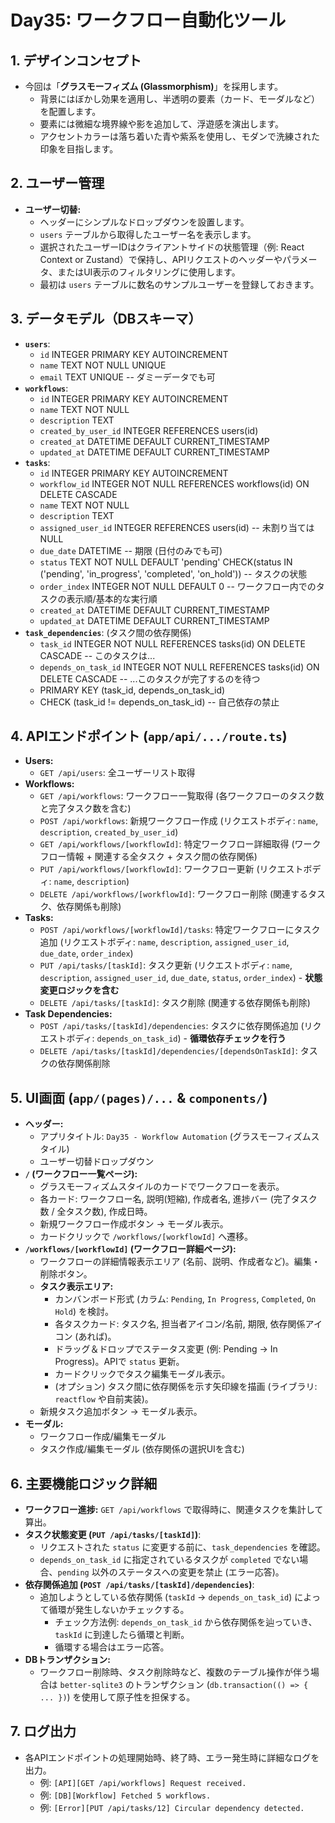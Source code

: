 # Day35: ワークフロー自動化ツール

## 1. デザインコンセプト

-   今回は「**グラスモーフィズム (Glassmorphism)**」を採用します。
    -   背景にはぼかし効果を適用し、半透明の要素（カード、モーダルなど）を配置します。
    -   要素には微細な境界線や影を追加して、浮遊感を演出します。
    -   アクセントカラーは落ち着いた青や紫系を使用し、モダンで洗練された印象を目指します。

## 2. ユーザー管理

-   **ユーザー切替:**
    -   ヘッダーにシンプルなドロップダウンを設置します。
    -   `users` テーブルから取得したユーザー名を表示します。
    -   選択されたユーザーIDはクライアントサイドの状態管理（例: React Context or Zustand）で保持し、APIリクエストのヘッダーやパラメータ、またはUI表示のフィルタリングに使用します。
    -   最初は `users` テーブルに数名のサンプルユーザーを登録しておきます。

## 3. データモデル（DBスキーマ）

-   **`users`**:
    -   `id` INTEGER PRIMARY KEY AUTOINCREMENT
    -   `name` TEXT NOT NULL UNIQUE
    -   `email` TEXT UNIQUE -- ダミーデータでも可
-   **`workflows`**:
    -   `id` INTEGER PRIMARY KEY AUTOINCREMENT
    -   `name` TEXT NOT NULL
    -   `description` TEXT
    -   `created_by_user_id` INTEGER REFERENCES users(id)
    -   `created_at` DATETIME DEFAULT CURRENT_TIMESTAMP
    -   `updated_at` DATETIME DEFAULT CURRENT_TIMESTAMP
-   **`tasks`**:
    -   `id` INTEGER PRIMARY KEY AUTOINCREMENT
    -   `workflow_id` INTEGER NOT NULL REFERENCES workflows(id) ON DELETE CASCADE
    -   `name` TEXT NOT NULL
    -   `description` TEXT
    -   `assigned_user_id` INTEGER REFERENCES users(id) -- 未割り当ては NULL
    -   `due_date` DATETIME -- 期限 (日付のみでも可)
    -   `status` TEXT NOT NULL DEFAULT 'pending' CHECK(status IN ('pending', 'in_progress', 'completed', 'on_hold')) -- タスクの状態
    -   `order_index` INTEGER NOT NULL DEFAULT 0 -- ワークフロー内でのタスクの表示順/基本的な実行順
    -   `created_at` DATETIME DEFAULT CURRENT_TIMESTAMP
    -   `updated_at` DATETIME DEFAULT CURRENT_TIMESTAMP
-   **`task_dependencies`**: (タスク間の依存関係)
    -   `task_id` INTEGER NOT NULL REFERENCES tasks(id) ON DELETE CASCADE -- このタスクは...
    -   `depends_on_task_id` INTEGER NOT NULL REFERENCES tasks(id) ON DELETE CASCADE -- ...このタスクが完了するのを待つ
    -   PRIMARY KEY (task_id, depends_on_task_id)
    -   CHECK (task_id != depends_on_task_id) -- 自己依存の禁止

## 4. APIエンドポイント (`app/api/.../route.ts`)

-   **Users:**
    -   `GET /api/users`: 全ユーザーリスト取得
-   **Workflows:**
    -   `GET /api/workflows`: ワークフロー一覧取得 (各ワークフローのタスク数と完了タスク数を含む)
    -   `POST /api/workflows`: 新規ワークフロー作成 (リクエストボディ: `name`, `description`, `created_by_user_id`)
    -   `GET /api/workflows/[workflowId]`: 特定ワークフロー詳細取得 (ワークフロー情報 + 関連する全タスク + タスク間の依存関係)
    -   `PUT /api/workflows/[workflowId]`: ワークフロー更新 (リクエストボディ: `name`, `description`)
    -   `DELETE /api/workflows/[workflowId]`: ワークフロー削除 (関連するタスク、依存関係も削除)
-   **Tasks:**
    -   `POST /api/workflows/[workflowId]/tasks`: 特定ワークフローにタスク追加 (リクエストボディ: `name`, `description`, `assigned_user_id`, `due_date`, `order_index`)
    -   `PUT /api/tasks/[taskId]`: タスク更新 (リクエストボディ: `name`, `description`, `assigned_user_id`, `due_date`, `status`, `order_index`) - **状態変更ロジックを含む**
    -   `DELETE /api/tasks/[taskId]`: タスク削除 (関連する依存関係も削除)
-   **Task Dependencies:**
    -   `POST /api/tasks/[taskId]/dependencies`: タスクに依存関係追加 (リクエストボディ: `depends_on_task_id`) - **循環依存チェックを行う**
    -   `DELETE /api/tasks/[taskId]/dependencies/[dependsOnTaskId]`: タスクの依存関係削除

## 5. UI画面 (`app/(pages)/...` & `components/`)

-   **ヘッダー:**
    -   アプリタイトル: `Day35 - Workflow Automation` (グラスモーフィズムスタイル)
    -   ユーザー切替ドロップダウン
-   **`/` (ワークフロー一覧ページ):**
    -   グラスモーフィズムスタイルのカードでワークフローを表示。
    -   各カード: ワークフロー名, 説明(短縮), 作成者名, 進捗バー (完了タスク数 / 全タスク数), 作成日時。
    -   新規ワークフロー作成ボタン → モーダル表示。
    -   カードクリックで `/workflows/[workflowId]` へ遷移。
-   **`/workflows/[workflowId]` (ワークフロー詳細ページ):**
    -   ワークフローの詳細情報表示エリア (名前、説明、作成者など)。編集・削除ボタン。
    -   **タスク表示エリア:**
        -   カンバンボード形式 (カラム: `Pending`, `In Progress`, `Completed`, `On Hold`) を検討。
        -   各タスクカード: タスク名, 担当者アイコン/名前, 期限, 依存関係アイコン (あれば)。
        -   ドラッグ＆ドロップでステータス変更 (例: Pending → In Progress)。APIで `status` 更新。
        -   カードクリックでタスク編集モーダル表示。
        -   (オプション) タスク間に依存関係を示す矢印線を描画 (ライブラリ: `reactflow` や自前実装)。
    -   新規タスク追加ボタン → モーダル表示。
-   **モーダル:**
    -   ワークフロー作成/編集モーダル
    -   タスク作成/編集モーダル (依存関係の選択UIを含む)

## 6. 主要機能ロジック詳細

-   **ワークフロー進捗:** `GET /api/workflows` で取得時に、関連タスクを集計して算出。
-   **タスク状態変更 (`PUT /api/tasks/[taskId]`)**:
    -   リクエストされた `status` に変更する前に、`task_dependencies` を確認。
    -   `depends_on_task_id` に指定されているタスクが `completed` でない場合、`pending` 以外のステータスへの変更を禁止 (エラー応答)。
-   **依存関係追加 (`POST /api/tasks/[taskId]/dependencies`)**:
    -   追加しようとしている依存関係 (`taskId` → `depends_on_task_id`) によって循環が発生しないかチェックする。
        -   チェック方法例: `depends_on_task_id` から依存関係を辿っていき、`taskId` に到達したら循環と判断。
        -   循環する場合はエラー応答。
-   **DBトランザクション:**
    -   ワークフロー削除時、タスク削除時など、複数のテーブル操作が伴う場合は `better-sqlite3` のトランザクション (`db.transaction(() => { ... })`) を使用して原子性を担保する。

## 7. ログ出力

-   各APIエンドポイントの処理開始時、終了時、エラー発生時に詳細なログを出力。
    -   例: `[API][GET /api/workflows] Request received.`
    -   例: `[DB][Workflow] Fetched 5 workflows.`
    -   例: `[Error][PUT /api/tasks/12] Circular dependency detected.`
